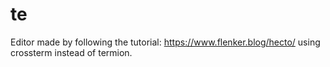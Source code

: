 # te
Editor made by following the tutorial: https://www.flenker.blog/hecto/ using crossterm instead of termion.
